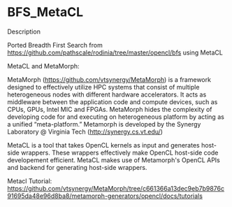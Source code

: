 # BFS_MetaCL
Description

Ported Breadth First Search from https://github.com/pathscale/rodinia/tree/master/opencl/bfs using MetaCL

MetaCL and MetaMorph:

MetaMorph (https://github.com/vtsynergy/MetaMorph) is a framework designed to effectively utilize HPC systems that consist of multiple heterogeneous nodes with different hardware accelerators. It acts as middleware between the application code and compute devices, such as CPUs, GPUs, Intel MIC and FPGAs. MetaMorph hides the complexity of developing code for and executing on heterogeneous platform by acting as a unified “meta-platform.” Metamorph is developed by the Synergy Laboratory @ Virginia Tech (http://synergy.cs.vt.edu/)

MetaCL is a tool that takes OpenCL kernels as input and generates host-side wrappers. These wrappers effectively make OpenCL host-side code developement efficient. MetaCL makes use of Metamorph's OpenCL APIs and backend for generating host-side wrappers. 

Metacl Tutorial: https://github.com/vtsynergy/MetaMorph/tree/c661366a13dec9eb7b9876c91695da48e96d8ba8/metamorph-generators/opencl/docs/tutorials
